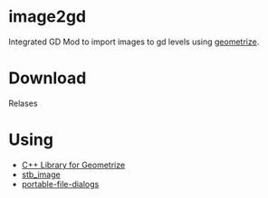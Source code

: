 # image2gd

Integrated GD Mod to import images to gd levels using [geometrize](https://www.geometrize.co.uk/).

# Download

Relases

# Using

- [C++ Library for Geometrize](https://github.com/Tw1ddle/geometrize-lib)
- [stb_image](https://github.com/nothings/stb/blob/master/stb_image.h)
- [portable-file-dialogs](https://github.com/samhocevar/portable-file-dialogs)
